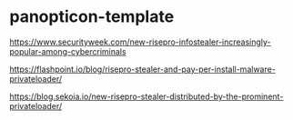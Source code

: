 # panopticon-template

https://www.securityweek.com/new-risepro-infostealer-increasingly-popular-among-cybercriminals

https://flashpoint.io/blog/risepro-stealer-and-pay-per-install-malware-privateloader/

https://blog.sekoia.io/new-risepro-stealer-distributed-by-the-prominent-privateloader/
